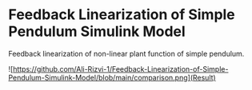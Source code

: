 # Feedback Linearization of Simple Pendulum Simulink Model
 Feedback linearization of non-linear plant function of simple pendulum.

![https://github.com/Ali-Rizvi-1/Feedback-Linearization-of-Simple-Pendulum-Simulink-Model/blob/main/comparison.png](Result)
